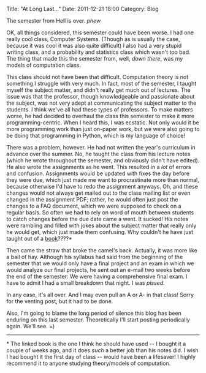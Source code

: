 Title: "At Long Last..."
Date: 2011-12-21 18:00
Category: Blog

The semester from Hell is over.  _phew_

OK, all things considered, this semester could have been worse.  I had one
really cool class, Computer Systems.  (Though as is usually the case, because
it was cool it was also quite difficult)  I also had a very stupid writing
class, and a probability and statistics class which wasn't too bad.  The thing
that made this the semester from, well, _down there_, was my models of
computation class.

This class should not have been that difficult.  Computation theory is not
something I struggle with very much.  In fact, most of the semester, I taught
myself the subject matter, and didn't really get much out of lectures.  The
issue was that the professor, though knowledgeable and passionate about the
subject, was not very adept at communicating the subject matter to the
students.  I think we've all had these types of professors.  To make matters
worse, he had decided to overhaul the class this semester to make it more
programming-centric.  When I heard this, I was ecstatic.  Not only would it be
more programming work than just on-paper work, but we were also going to be
doing that programming in Python, which is my language of choice!

There was a problem, however.  He had not written the year's curriculum in
advance over the summer.  No, he taught the class from his lecture notes (which
he wrote throughout the semester, and obviously didn't have edited).  He also
wrote the assignments as he went.  This resulted in a _lot_ of errors and
confusion.  Assignments would be updated with fixes the day before they were
due, which just made me want to procrastinate more than normal, because
otherwise I'd have to redo the assignment anyways.  Oh, and these changes would
not always get mailed out to the class mailing list or even changed in the
assignment PDF; rather, he would often just post the changes to a FAQ document,
which we were supposed to check on a regular basis.  So often we had to rely on
word of mouth between students to catch changes before the due date came a
went.  It sucked!  His notes were rambling and filled with jokes about the
subject matter that really only he would get, which just made them confusing.
Why couldn't he have just taught out of a [book][1]????\*

Then came the straw that broke the camel's back.  Actually, it was more like a
bail of hay.  Although his syllabus had said from the beginning of the semester
that we would only have a final project and an exam in which we would analyze
our final projects, he sent out an e-mail two weeks before the end of the
semester:  We were having a comprehensive final exam.  I have to admit I had a
small breakdown that night.  I was _pissed_.

In any case, it's all over.  And I may even pull an A or A- in that class!
Sorry for the venting post, but it had to be done.

Also, I'm going to blame the long period of silence this blog has been enduring
on this last semester.  Theoretically I'll start posting periodically again.
We'll see.  =)

-------------------------------------------------------------------------------

\* The linked book is the one I think he should have used -- I bought it a couple
of weeks ago, and it does _such_ a better job than his notes did.  I wish I had
bought it the first day of class -- would have been a lifesaver!  I highly
recommend it to anyone studying theory/models of computation.

[1]: http://www.amazon.com/Introduction-Theory-Computation-Michael-Sipser/dp/0534950973/ref=sr_1_1?ie=UTF8&qid=1324509128&sr=8-1
